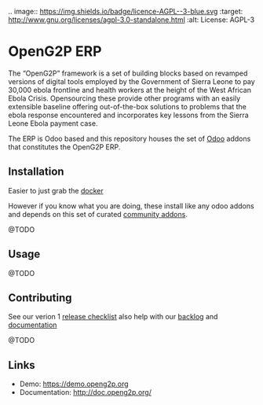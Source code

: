 .. image:: https://img.shields.io/badge/licence-AGPL--3-blue.svg
   :target: http://www.gnu.org/licenses/agpl-3.0-standalone.html
   :alt: License: AGPL-3

OpenG2P ERP
===========

The “OpenG2P” framework is a set of building blocks based on revamped versions of digital tools employed by the Government of Sierra Leone to pay 30,000 ebola frontline and health workers at the height of the West African Ebola Crisis.
Opensourcing these provide other programs with an easily extensible baseline offering out-of-the-box solutions to problems that the ebola response encountered and incorporates key lessons from the Sierra Leone Ebola payment case.

The ERP is Odoo based and this repository houses the set of [Odoo](https://odoo.com) addons that constitutes the OpenG2P ERP.

Installation
------------
Easier to just grab the [docker](https://github.com/OpenG2P/erp-docker)

However if you know what you are doing, these install like any odoo addons and depends on this set of curated [community addons](https://github.com/OpenG2P/openg2p-erp-community-addon).


@TODO

Usage
-----
@TODO

Contributing 
------------
See our verion 1 [release checklist](https://github.com/OpenG2P/openg2p-erp/issues/17) also help with our [backlog](https://github.com/OpenG2P/openg2p-erp/issues) and [documentation](https://github.com/OpenG2P/openg2p.github.io)

@TODO

Links
-----

* Demo: https://demo.openg2p.org
* Documentation: http://doc.openg2p.org/
